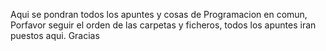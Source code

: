 Aqui se pondran todos los apuntes y cosas de Programacion en comun, Porfavor seguir el orden de las carpetas y ficheros, todos los apuntes iran puestos aqui. Gracias